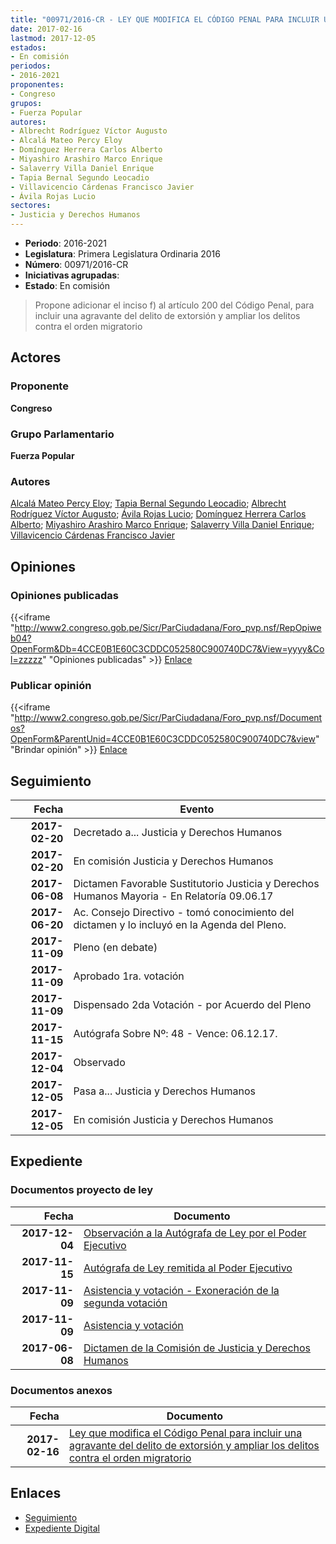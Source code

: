 ```yaml
---
title: "00971/2016-CR - LEY QUE MODIFICA EL CÓDIGO PENAL PARA INCLUIR UNA AGRAVANTE DEL DELITO DE EXTORSIÓN Y AMPLIAR LOS DELITOS CONTRA EL ORDEN MIGRATORIO"
date: 2017-02-16
lastmod: 2017-12-05
estados:
- En comisión
periodos:
- 2016-2021
proponentes:
- Congreso
grupos:
- Fuerza Popular
autores:
- Albrecht Rodríguez Víctor Augusto
- Alcalá Mateo Percy Eloy
- Domínguez Herrera Carlos Alberto
- Miyashiro Arashiro Marco Enrique
- Salaverry Villa Daniel Enrique
- Tapia Bernal Segundo Leocadio
- Villavicencio Cárdenas Francisco Javier
- Ávila Rojas Lucio
sectores:
- Justicia y Derechos Humanos
---
```

- **Periodo**: 2016-2021
- **Legislatura**: Primera Legislatura Ordinaria 2016
- **Número**: 00971/2016-CR
- **Iniciativas agrupadas**: 
- **Estado**: En comisión

> Propone adicionar el inciso f) al artículo 200 del Código Penal, para incluir una agravante del delito de extorsión y ampliar los delitos contra el orden migratorio


## Actores

### Proponente

**Congreso**

### Grupo Parlamentario

**Fuerza Popular**

### Autores

[Alcalá Mateo Percy Eloy](mailto:mailto:palcala@congreso.gob.pe); [Tapia Bernal Segundo Leocadio](mailto:mailto:stapia@congreso.gob.pe); [Albrecht Rodríguez Víctor Augusto](mailto:mailto:valbrecht@congreso.gob.pe); [Ávila Rojas Lucio](mailto:mailto:lavilar@congreso.gob.pe); [Domínguez Herrera Carlos Alberto](mailto:mailto:cdominguez@congreso.gob.pe); [Miyashiro Arashiro Marco Enrique](mailto:mailto:mmiyashiro@congreso.gob.pe); [Salaverry Villa Daniel Enrique](mailto:mailto:dsalaverry@congreso.gob.pe); [Villavicencio Cárdenas Francisco Javier](mailto:mailto:fvillavicencio@congreso.gob.pe)

## Opiniones

### Opiniones publicadas

{{<iframe "http://www2.congreso.gob.pe/Sicr/ParCiudadana/Foro_pvp.nsf/RepOpiweb04?OpenForm&Db=4CCE0B1E60C3CDDC052580C900740DC7&View=yyyy&Col=zzzzz" "Opiniones publicadas" >}}
[Enlace](http://www2.congreso.gob.pe/Sicr/ParCiudadana/Foro_pvp.nsf/RepOpiweb04?OpenForm&Db=4CCE0B1E60C3CDDC052580C900740DC7&View=yyyy&Col=zzzzz)

### Publicar opinión

{{<iframe "http://www2.congreso.gob.pe/Sicr/ParCiudadana/Foro_pvp.nsf/Documentos?OpenForm&ParentUnid=4CCE0B1E60C3CDDC052580C900740DC7&view" "Brindar opinión" >}}
[Enlace](http://www2.congreso.gob.pe/Sicr/ParCiudadana/Foro_pvp.nsf/Documentos?OpenForm&ParentUnid=4CCE0B1E60C3CDDC052580C900740DC7&view)


## Seguimiento

| Fecha | Evento |
|------:|--------|
| **2017-02-20** | Decretado a... Justicia y Derechos Humanos |
| **2017-02-20** | En comisión Justicia y Derechos Humanos |
| **2017-06-08** | Dictamen Favorable Sustitutorio Justicia y Derechos Humanos Mayoria - En Relatoría 09.06.17 |
| **2017-06-20** | Ac. Consejo Directivo - tomó conocimiento del dictamen y lo incluyó en la Agenda del Pleno. |
| **2017-11-09** | Pleno (en debate) |
| **2017-11-09** | Aprobado 1ra. votación |
| **2017-11-09** | Dispensado 2da Votación - por Acuerdo del Pleno |
| **2017-11-15** | Autógrafa Sobre Nº: 48 - Vence: 06.12.17. |
| **2017-12-04** | Observado |
| **2017-12-05** | Pasa a... Justicia y Derechos Humanos |
| **2017-12-05** | En comisión Justicia y Derechos Humanos |

## Expediente

### Documentos proyecto de ley

| Fecha | Documento |
|------:|-----------|
| **2017-12-04** | [Observación a la Autógrafa de Ley por el Poder Ejecutivo](http://www.leyes.congreso.gob.pe/Documentos/2016_2021/Observacion_a_la_Autografa/OBAU0097120171204.pdf) |
| **2017-11-15** | [Autógrafa de Ley remitida al Poder Ejecutivo](http://www.leyes.congreso.gob.pe/Documentos/2016_2021/Autografas/Ley_y_de_Resolucion_Legislativa/AU0097120171115.pdf) |
| **2017-11-09** | [Asistencia y votación - Exoneración de la segunda votación](http://www.leyes.congreso.gob.pe/Documentos/2016_2021/Asistencia_y_Votacion/Proyectos_de_Ley/Exoneracion_de_Segunda_Votacion/ESV0097120171109.pdf) |
| **2017-11-09** | [Asistencia y votación](http://www.leyes.congreso.gob.pe/Documentos/2016_2021/Asistencia_y_Votacion/Proyectos_de_Ley/AV0097120171109.pdf) |
| **2017-06-08** | [Dictamen de la Comisión de Justicia y Derechos Humanos](http://www.leyes.congreso.gob.pe/Documentos/2016_2021/Dictamenes/Proyectos_de_Ley/00971DC15MAY20170608.pdf) |

### Documentos anexos

| Fecha | Documento |
|------:|-----------|
| **2017-02-16** | [Ley que modifica el Código Penal para incluir una agravante del delito de extorsión y ampliar los delitos contra el orden migratorio](http://www.leyes.congreso.gob.pe/Documentos/2016_2021/Proyectos_de_Ley_y_de_Resoluciones_Legislativas/PL0097120170216..pdf) |

## Enlaces

- [Seguimiento](http://www2.congreso.gob.pe/Sicr/TraDocEstProc/CLProLey2016.nsf/f7fff46988ca05b1052578e100829cc7/81c1b1affbf91fa3052580c90070c89a?OpenDocument)
- [Expediente Digital](http://www2.congreso.gob.pe/Sicr/TraDocEstProc/Expvirt_2011.nsf/visbusqptramdoc1621/00971?opendocument)

